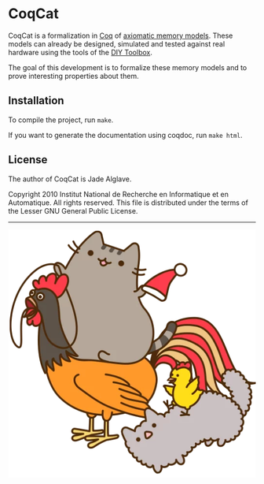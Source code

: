 # CoqCat

CoqCat is a formalization in [Coq](https://coq.inria.fr) of [axiomatic memory models](http://www0.cs.ucl.ac.uk/staff/j.alglave/these.pdf). These models can already be designed, simulated and tested against real hardware using the tools of the [DIY Toolbox](http://diy.inria.fr).

The goal of this development is to formalize these memory models and to prove interesting properties about them.

## Installation

To compile the project, run `make`.

If you want to generate the documentation using coqdoc, run `make html`.

## License

The author of CoqCat is Jade Alglave.

Copyright 2010 Institut National de Recherche en Informatique et en Automatique. All rights reserved. This file is distributed under the terms of the Lesser GNU General Public License.

---

![CoqCat](coqcat.png)
